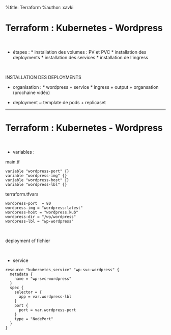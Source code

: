 %title: Terraform
%author: xavki


# Terraform : Kubernetes - Wordpress


<br>


* étapes :
		* installation des volumes : PV et PVC
		* installation des deployments
		* installation des services
		* installation de l'ingress


<br>


INSTALLATION DES DEPLOYMENTS

* organisation :
		* wordpress + service
		* ingress + output + organsation (prochaine vidéo)

* deployment ~ template de pods + replicaset

-------------------------------------------------------------------------

# Terraform : Kubernetes - Wordpress


<br>


* variables :

main.tf
```
variable "wordpress-port" {}
variable "wordpress-img" {}
variable "wordpress-host" {}
variable "wordpress-lbl" {}
```

terraform.tfvars
```
wordpress-port  = 80
wordpress-img = "wordpress:latest"
wordpress-host = "wordpress.kub"
wordpress-dir = "/wp/wordpress"
wordpress-lbl = "wp-wordpress"
```

<br>


deployment cf fichier

<br>


* service

```
resource "kubernetes_service" "wp-svc-wordpress" {
  metadata {
    name = "wp-svc-wordpress"
  }
  spec {
    selector = {
      app = var.wordpress-lbl
    }
    port {
      port = var.wordpress-port
    }
    type = "NodePort"
  }
}
```
